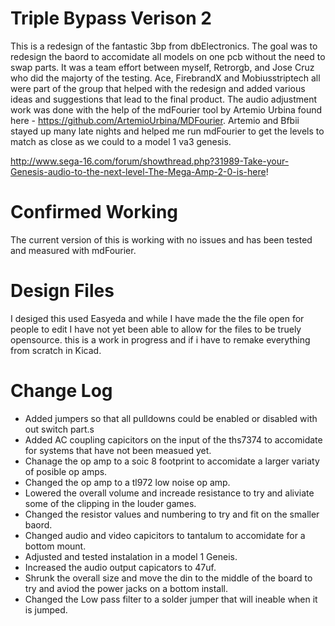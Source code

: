 # Triple Bypass Verison 2
This is a redesign of the fantastic 3bp from dbElectronics.  The goal was to redesign the baord to accomidate all models on one pcb without the need to swap parts. It was a team effort between myself, Retrorgb, and Jose Cruz who did the majorty of the testing. Ace, FirebrandX and Mobiusstriptech all were part of the group that helped with the redesign and added various ideas and suggestions that lead to the final product.  The audio adjustment work was done with the help of the mdFourier tool by Artemio Urbina found here - 
https://github.com/ArtemioUrbina/MDFourier.  Artemio and Bfbii stayed up many late nights and helped me run mdFourier to get the levels to match as close as we could to a model 1 va3 genesis.


http://www.sega-16.com/forum/showthread.php?31989-Take-your-Genesis-audio-to-the-next-level-The-Mega-Amp-2-0-is-here!

# Confirmed Working
The current version of this is working with no issues and has been tested and measured with mdFourier. 

# Design Files
I desiged this used Easyeda and while I have made the the file open for people to edit I have not yet been able to allow for the files to
be truely opensource.  this is a work in progress and if i have to remake everything from scratch in Kicad.

# Change Log
 - Added jumpers so that all pulldowns could be enabled or disabled with out switch part.s
 - Added AC coupling capicitors on the input of the ths7374 to accomidate for systems that have not been measued yet.
 - Chanage the op amp to a soic 8 footprint to accomidate a larger variaty of posible op amps.
 - Changed the op amp to a tl972 low noise op amp.
 - Lowered the overall volume and increade resistance to try and aliviate some of the clipping in the louder games.
 - Changed the resistor values and numbering to try and fit on the smaller baord.
 - Changed audio and video capicitors to tantalum to accomidate for a bottom mount. 
 - Adjusted and tested instalation in a model 1 Geneis. 
 - Increased the audio output capicators to 47uf.
 - Shrunk the overall size and move the din to the middle of the board to try and aviod the power jacks on a bottom install. 
 - Changed the Low pass filter to a solder jumper that will ineable when it is jumped.
